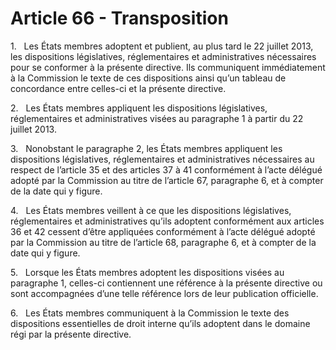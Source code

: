 # Article 66 - Transposition


1.   Les États membres adoptent et publient, au plus tard le 22 juillet 2013, les dispositions législatives, réglementaires et administratives nécessaires pour se conformer à la présente directive. Ils communiquent immédiatement à la Commission le texte de ces dispositions ainsi qu’un tableau de concordance entre celles-ci et la présente directive.

2.   Les États membres appliquent les dispositions législatives, réglementaires et administratives visées au paragraphe 1 à partir du 22 juillet 2013.

3.   Nonobstant le paragraphe 2, les États membres appliquent les dispositions législatives, réglementaires et administratives nécessaires au respect de l’article 35 et des articles 37 à 41 conformément à l’acte délégué adopté par la Commission au titre de l’article 67, paragraphe 6, et à compter de la date qui y figure.

4.   Les États membres veillent à ce que les dispositions législatives, réglementaires et administratives qu’ils adoptent conformément aux articles 36 et 42 cessent d’être appliquées conformément à l’acte délégué adopté par la Commission au titre de l’article 68, paragraphe 6, et à compter de la date qui y figure.

5.   Lorsque les États membres adoptent les dispositions visées au paragraphe 1, celles-ci contiennent une référence à la présente directive ou sont accompagnées d’une telle référence lors de leur publication officielle.

6.   Les États membres communiquent à la Commission le texte des dispositions essentielles de droit interne qu’ils adoptent dans le domaine régi par la présente directive.
